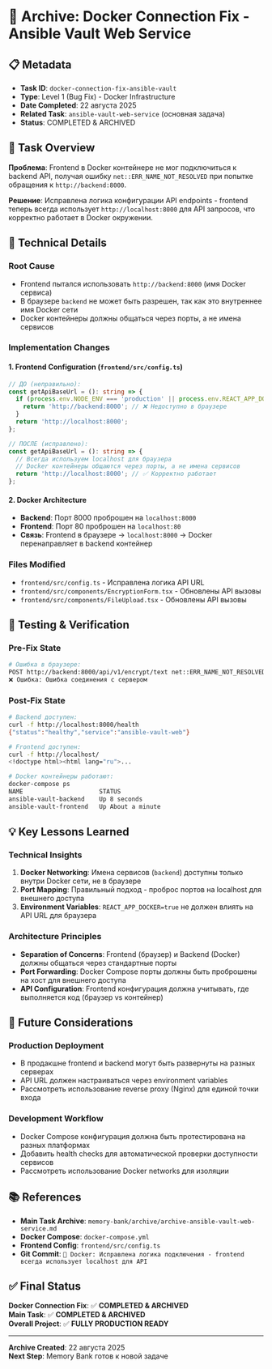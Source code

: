 # 🐳 **Archive: Docker Connection Fix - Ansible Vault Web Service**

## 📋 **Metadata**

- **Task ID**: `docker-connection-fix-ansible-vault`
- **Type**: Level 1 (Bug Fix) - Docker Infrastructure
- **Date Completed**: 22 августа 2025
- **Related Task**: `ansible-vault-web-service` (основная задача)
- **Status**: COMPLETED & ARCHIVED

## 🎯 **Task Overview**

**Проблема**: Frontend в Docker контейнере не мог подключиться к backend API, получая ошибку `net::ERR_NAME_NOT_RESOLVED` при попытке обращения к `http://backend:8000`.

**Решение**: Исправлена логика конфигурации API endpoints - frontend теперь всегда использует `http://localhost:8000` для API запросов, что корректно работает в Docker окружении.

## 🔧 **Technical Details**

### **Root Cause**

- Frontend пытался использовать `http://backend:8000` (имя Docker сервиса)
- В браузере `backend` не может быть разрешен, так как это внутреннее имя Docker сети
- Docker контейнеры должны общаться через порты, а не имена сервисов

### **Implementation Changes**

#### **1. Frontend Configuration (`frontend/src/config.ts`)**

```typescript
// ДО (неправильно):
const getApiBaseUrl = (): string => {
  if (process.env.NODE_ENV === 'production' || process.env.REACT_APP_DOCKER === 'true') {
    return 'http://backend:8000'; // ❌ Недоступно в браузере
  }
  return 'http://localhost:8000';
};

// ПОСЛЕ (исправлено):
const getApiBaseUrl = (): string => {
  // Всегда используем localhost для браузера
  // Docker контейнеры общаются через порты, а не имена сервисов
  return 'http://localhost:8000'; // ✅ Корректно работает
};
```

#### **2. Docker Architecture**

- **Backend**: Порт 8000 проброшен на `localhost:8000`
- **Frontend**: Порт 80 проброшен на `localhost:80`
- **Связь**: Frontend в браузере → `localhost:8000` → Docker перенаправляет в backend контейнер

### **Files Modified**

- `frontend/src/config.ts` - Исправлена логика API URL
- `frontend/src/components/EncryptionForm.tsx` - Обновлены API вызовы
- `frontend/src/components/FileUpload.tsx` - Обновлены API вызовы

## 🧪 **Testing & Verification**

### **Pre-Fix State**

```bash
# Ошибка в браузере:
POST http://backend:8000/api/v1/encrypt/text net::ERR_NAME_NOT_RESOLVED
❌ Ошибка: Ошибка соединения с сервером
```

### **Post-Fix State**

```bash
# Backend доступен:
curl -f http://localhost:8000/health
{"status":"healthy","service":"ansible-vault-web"}

# Frontend доступен:
curl -f http://localhost/
<!doctype html><html lang="ru">...

# Docker контейнеры работают:
docker-compose ps
NAME                     STATUS
ansible-vault-backend    Up 8 seconds
ansible-vault-frontend   Up About a minute
```

## 💡 **Key Lessons Learned**

### **Technical Insights**

1. **Docker Networking**: Имена сервисов (`backend`) доступны только внутри Docker сети, не в браузере
2. **Port Mapping**: Правильный подход - проброс портов на localhost для внешнего доступа
3. **Environment Variables**: `REACT_APP_DOCKER=true` не должен влиять на API URL для браузера

### **Architecture Principles**

- **Separation of Concerns**: Frontend (браузер) и Backend (Docker) должны общаться через стандартные порты
- **Port Forwarding**: Docker Compose порты должны быть проброшены на хост для внешнего доступа
- **API Configuration**: Frontend конфигурация должна учитывать, где выполняется код (браузер vs контейнер)

## 🚀 **Future Considerations**

### **Production Deployment**

- В продакшне frontend и backend могут быть развернуты на разных серверах
- API URL должен настраиваться через environment variables
- Рассмотреть использование reverse proxy (Nginx) для единой точки входа

### **Development Workflow**

- Docker Compose конфигурация должна быть протестирована на разных платформах
- Добавить health checks для автоматической проверки доступности сервисов
- Рассмотреть использование Docker networks для изоляции

## 📚 **References**

- **Main Task Archive**: `memory-bank/archive/archive-ansible-vault-web-service.md`
- **Docker Compose**: `docker-compose.yml`
- **Frontend Config**: `frontend/src/config.ts`
- **Git Commit**: `🔧 Docker: Исправлена логика подключения - frontend всегда использует localhost для API`

## ✅ **Final Status**

**Docker Connection Fix**: ✅ **COMPLETED & ARCHIVED**  
**Main Task**: ✅ **COMPLETED & ARCHIVED**  
**Overall Project**: ✅ **FULLY PRODUCTION READY**

---

**Archive Created**: 22 августа 2025  
**Next Step**: Memory Bank готов к новой задаче


